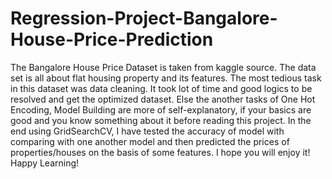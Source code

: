 # Regression-Project-Bangalore-House-Price-Prediction
The Bangalore House Price Dataset is taken from kaggle source. The data set is all about flat housing property and its features. The most tedious task in this dataset was data cleaning. It took lot of time and good logics to be resolved and get the optimized dataset. Else the another tasks of One Hot Encoding, Model Building are more of self-explanatory, if your basics are good and you know something about it before reading this project. In the end using GridSearchCV, I have tested the accuracy of model with comparing with one another model and then predicted the prices of properties/houses on the basis of some features. I hope you will enjoy it! Happy Learning!
